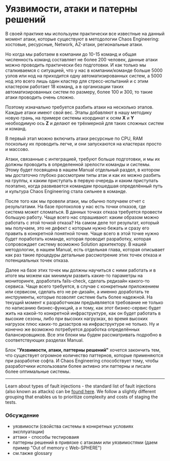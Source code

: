 # Уязвимости, атаки и патерны решений

В своей практике мы используем практически все известные на данный
момент атаки, которые существуют в методологии Chaos Engineering:
хостовые, ресурсные, Network, AZ-атаки, региональные атаки. 

Но когда мы работаем в компании до 10-15 команд и
общая численность команд составляет не более 200 человек, данные атаки
можно проводить практически без подготовки. И как только мы сталкиваемся
с ситуацией, что у нас в компании/команде больше 5000 узлов или нод на
приходится одну автоматизированных систем, а 5000 нод это всего лишь
один кластер для стресс-испытаний и с этим кластером работает 18 команд,
а в организации таких автоматизированных систем по размеру, более 100 и
300, то такие атаки проводить очень сложно.

Поэтому изначально требуется разбить атаки на несколько этапов. Каждые
атаки имеют свой вес. Этапы добавляют в нашу методику новую грань, на
примере системы координат к осям **X** и **Y** необходимую ось **Z** и
делают ее трёхмерной для таких сложных систем и команд.

В первый этап можно включить атаки ресурсные по CPU, RAM поскольку их
проводить легче, и они запускаются на кластерах просто и
массово.

Атаки, связанные с интеграцией, требуют больше подготовки, и мы их
должны проводить в определенной зрелости команды и системы. Этому будет
посвящена в нашем Manual отдельный раздел, в котором мы достаточно
глубоко рассмотрим типы атак и как их можно разбить на группы, к каким
приступать в первую очередь и каким приступать поэтапно, когда
развивается командам прошедшая определённый путь и культура Chaos
Engineering стала сильнее в команде.


После того как мы провели атаки, мы обычно получаем отчет с
результатами. На базе протоколов у нас есть точки отказов, где система
может сломаться. В данных точках отказа требуется провести большую
работу. Чаще всего нас спрашивают: каким образом можно работать с этой
точкой отказа? На самом деле тот результат, который мы получаем, это не
дефект с которым нужно бежать и сразу его править в конкретной понятной
точке. Чаще всего в этой точке нужно будет поработать команде, которая
проводит разработку, которая сопровождает систему возможно Solution
архитектору. В нашей методологии, в нашем Manual, есть отдельная глава,
которая описывает как раз такие процедуры детальные рассмотрение этих
точек отказа и потенциальных точек отказа.


Далее на базе этих точек мы должны научиться с ними работать и в итоге
мы можем как минимум развить какие-то параметры на мониторинге,
доработать fails-check, сделать редизайн какого-то сервиса. Чаще всего
требуется, в случае с конкретным приложением или сервисом, сделать его
не ре-дизайн, а именно доработать те инструменты, которые позволят
системе быть более надежной. На текущий момент к разработчикам
предъявляется требование не только по написанию бизнес-функций, а и
тому, как этот бизнес-сервис будет жить на какой-то конкретной
инфраструктуре, как он будет работать в высокие сезоны, либо при высоких
нагрузках, во время высоких нагрузок плюс каких-то дизастров на
инфраструктуре не только. Ну и конечно же возможно потребуется доработка
определённых балансировщиков. Все эти блоки мы будем рассматривать
подробно в соответствующих разделах Manual.

Блок "**Уязвимости, атаки, паттерны решений"** хочется закончить тем,
что существует огромное количество паттернов, которые применяются при
разработке софта. И Chaos Engineering способствует тому, чтобы
разработчики использовали более активно эти паттерны и писали более
оптимальные системы.

---

Learn about types of fault injections - the standard list of fault injections (also known as attacks) can be [found here](https://www.gremlin.com/docs/infrastructure-layer/attacks/). We follow a slightly different grouping that enables us to prioritize complexity and costs of staging the tests.

### Обсуждение

- уязвимости (свойства системы в конкретных условиях эксплуатации)
- аттаки - способы тестироваия  
- паттерны решений в привязке с атаками или уязвимостями
  (даем пример "Out of memory c Web-SPHERE")
- см.также glossary  

